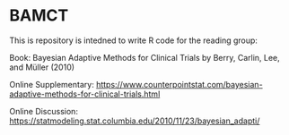 # BAMCT
This is repository is intedned to write R code for the reading group: 

Book: Bayesian Adaptive Methods for Clinical Trials by Berry, Carlin, Lee, and Müller (2010)

Online Supplementary: https://www.counterpointstat.com/bayesian-adaptive-methods-for-clinical-trials.html

Online Discussion: https://statmodeling.stat.columbia.edu/2010/11/23/bayesian_adapti/
